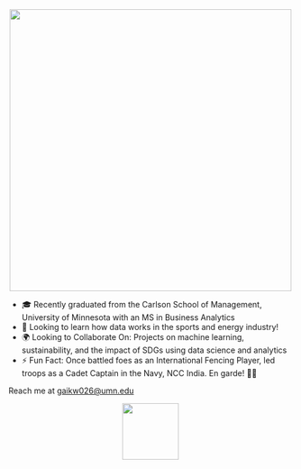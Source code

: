 <div id="header" align="center">
  <img src="https://user-images.githubusercontent.com/74038190/213760705-0d5bf320-4f43-4352-b74b-0889ae726bf7.gif" width="500"/>
</div>

- 🎓 Recently graduated from the Carlson School of Management, University of Minnesota with an MS in Business Analytics
- 🌱 Looking to learn how data works in the sports and energy industry!
- 🌍 Looking to Collaborate On: Projects on machine learning, sustainability, and the impact of SDGs using data science and analytics
- ⚡ Fun Fact: Once battled foes as an International Fencing Player, led troops as a Cadet Captain in the Navy, NCC India. En garde! 🤺⚓

Reach me at gaikw026@umn.edu

<div id="header" align="center">
  <a href="https://www.linkedin.com/in/pranjali-gaikwad3096/" target="_blank">
    <img src="https://user-images.githubusercontent.com/74038190/235294012-0a55e343-37ad-4b0f-924f-c8431d9d2483.gif" width="100"/>
  </a>
</div>

<script>
  // Simple refresh game
  const messages = [
    "Refresh the page to see something new!",
    "Did you know? Fencing is a great way to stay fit!",
    "Fun Fact: Data science can help save the planet!",
    "Click the LinkedIn icon to connect with me!",
    "The more you refresh, the more you learn!"
  ];

  function displayMessage() {
    const message = messages[Math.floor(Math.random() * messages.length)];
    document.getElementById("gameMessage").innerText = message;
  }

  window.onload = displayMessage;
</script>

<div id="gameMessage" align="center" style="font-size: 1.2em; margin-top: 20px;"></div>

